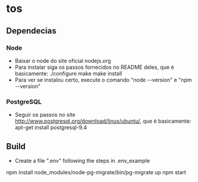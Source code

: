 # tos


##  Dependecias

### Node

- Baixar o node do site oficial nodejs.org
- Para instalar siga os passos fornecidos no README deles, que é basicamente:
	./configure
	make
	make install
- Para ver se instalou certo, execute o comando "node --version" e "npm --version" 


### PostgreSQL

- Seguir os passos no site http://www.postgresql.org/download/linux/ubuntu/, que é basicamente:
	apt-get install postgresql-9.4

## Build

- Create a file ".env" following the steps in .env_example

npm install
node_modules/node-pg-migrate/bin/pg-migrate up
npm start